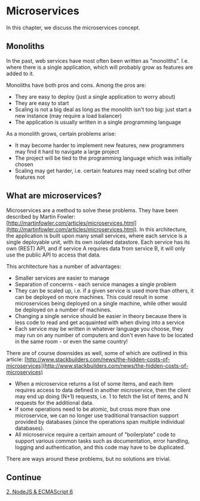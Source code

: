 # Microservices

In this chapter, we discuss the microservices concept.

## Monoliths

In the past, web services have most often been written as "monoliths". I.e. where there is a single application, which will probably grow as features are added to it.

Monoliths have both pros and cons. Among the pros are:

* They are easy to deploy (just a single application to worry about)
* They are easy to start
* Scaling is not a big deal as long as the monolith isn't too big: just start a new instance (may require a load balancer)
* The application is usually written in a single programming language

As a monolith grows, certain problems arise:

* It may become harder to implement new features, new programmers may find it hard to navigate a large project
* The project will be tied to the programming language which was initially chosen
* Scaling may get harder, i.e. certain features may need scaling but other features not

## What are microservices?

Microservices are a method to solve these problems. They have been described by Martin Fowler:
[http://martinfowler.com/articles/microservices.html](http://martinfowler.com/articles/microservices.html).
In this architecture, the application is built upon many small services, where each service is a single
deployable unit, with its own isolated datastore. Each service has its own (REST) API, and if service A requires data
from service B, it will only use the public API to access that data.

This architecture has a number of advantages:

* Smaller services are easier to manage
* Separation of concerns - each service manages a single problem
* They can be scaled up, i.e. if a given service is used more than others, it can be deployed on more machines.
  This could result in some microservices being deployed on a single machine, while other would be deployed
  on a number of machines.
* Changing a single service should be easier in theory because there is less code to read and get acquainted with when diving into a service
* Each service may be written in whatever language you choose, they may run on any number of computers and don't even have to be located in the same room - or even the same country!

There are of course downsides as well, some of which are outlined in this article:
[http://www.stackbuilders.com/news/the-hidden-costs-of-microservices](http://www.stackbuilders.com/news/the-hidden-costs-of-microservices)

* When a microservice returns a list of some items, and each item requires access to data defined in another
  microservice, then the client may end up doing (N+1) requests, i.e. 1 to fetch the list of items, and N
  requests for the additional data.
* If some operations need to be atomic, but cross more than one microservice, we can no longer use traditional
  transaction support provided by databases (since the operations span multiple individual databases).
* All microservice require a certain amount of "boilerplate" code to support various common tasks such as
  documentation, error handling, logging and authentication, and this code may have to be duplicated.

There are ways around these problems, but no solutions are trivial.

## Continue
[2. NodeJS & ECMAScript 6](2.%20NodeJS%20and%20ECMASCript%206.md)
